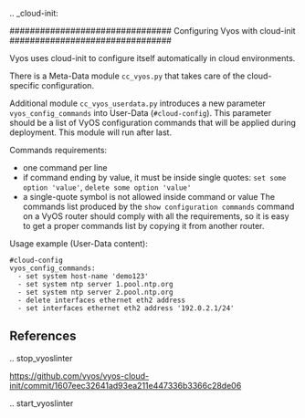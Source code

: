 .. _cloud-init:

################################
Configuring Vyos with cloud-init
################################

Vyos uses cloud-init to configure itself automatically in cloud environments.

There is a Meta-Data module `cc_vyos.py` that takes care of the cloud-specific configuration.

Additional module `cc_vyos_userdata.py` introduces a new parameter `vyos_config_commands` into User-Data (`#cloud-config`). This parameter should be a list of VyOS configuration commands that will be applied during deployment.
This module will run after last.

Commands requirements:
 - one command per line
 - if command ending by value, it must be inside single quotes: `set some option 'value'`, `delete some option 'value'`
 - a single-quote symbol is not allowed inside command or value
The commands list produced by the `show configuration commands` command on a VyOS router should comply with all the requirements, so it is easy to get a proper commands list by copying it from another router.

Usage example (User-Data content):
```
#cloud-config
vyos_config_commands:
  - set system host-name 'demo123'
  - set system ntp server 1.pool.ntp.org
  - set system ntp server 2.pool.ntp.org
  - delete interfaces ethernet eth2 address
  - set interfaces ethernet eth2 address '192.0.2.1/24'
```


References
----------

.. stop_vyoslinter

https://github.com/vyos/vyos-cloud-init/commit/1607eec32641ad93ea211e447336b3366c28de06

.. start_vyoslinter
